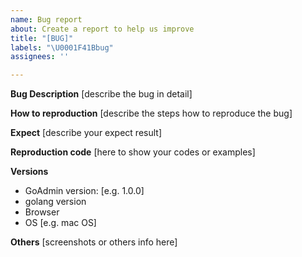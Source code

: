 ```yaml
---
name: Bug report
about: Create a report to help us improve
title: "[BUG]"
labels: "\U0001F41Bbug"
assignees: ''

---
```


**Bug Description** [describe the bug in detail]

**How to reproduction** [describe the steps how to reproduce the bug]

**Expect** [describe your expect result]

**Reproduction code** [here to show your codes or examples]

**Versions**

- GoAdmin version: [e.g. 1.0.0]
- golang version
- Browser
- OS [e.g. mac OS]

**Others** [screenshots or others info here]
